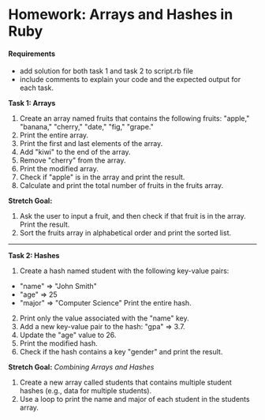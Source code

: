 # Homework: Arrays and Hashes in Ruby

#### Requirements 
- add solution for both task 1 and task 2  to script.rb file
- include comments to explain your code and the expected output for each task.

**Task 1: Arrays**

1. Create an array named fruits that contains the following fruits: "apple," "banana," "cherry," "date," "fig," "grape."
2. Print the entire array.
3. Print the first and last elements of the array.
4. Add "kiwi" to the end of the array.
5. Remove "cherry" from the array.
6. Print the modified array.
7. Check if "apple" is in the array and print the result.
8. Calculate and print the total number of fruits in the fruits array.

**Stretch Goal:**
1. Ask the user to input a fruit, and then check if that fruit is in the array. Print the result.
2. Sort the fruits array in alphabetical order and print the sorted list.
______________

**Task 2: Hashes**

1. Create a hash named student with the following key-value pairs:
- "name" => "John Smith"
- "age" => 25
- "major" => "Computer Science"
Print the entire hash.
2. Print only the value associated with the "name" key.
3. Add a new key-value pair to the hash: "gpa" => 3.7.
4. Update the "age" value to 26.
5. Print the modified hash.
6. Check if the hash contains a key "gender" and print the result.

**Stretch Goal:**
_Combining Arrays and Hashes_
1. Create a new array called students that contains multiple student hashes (e.g., data for multiple students).
2. Use a loop to print the name and major of each student in the students array.